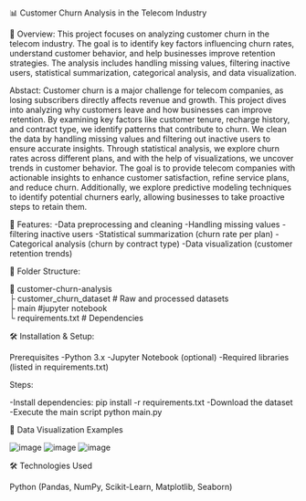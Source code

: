 📊 Customer Churn Analysis in the Telecom Industry

📌 Overview:
This project focuses on analyzing customer churn in the telecom industry. The goal is to identify key factors influencing churn rates, understand customer behavior, and help businesses improve retention strategies. The analysis includes handling missing values, filtering inactive users, statistical summarization, categorical analysis, and data visualization.

Abstact:
      Customer churn is a major challenge for telecom companies, as losing subscribers 
directly affects revenue and growth. This project dives into analyzing why customers leave and 
how businesses can improve retention. By examining key factors like customer tenure, 
recharge history, and contract type, we identify patterns that contribute to churn. We clean the 
data by handling missing values and filtering out inactive users to ensure accurate insights. 
Through statistical analysis, we explore churn rates across different plans, and with the help of 
visualizations, we uncover trends in customer behavior. The goal is to provide telecom 
companies with actionable insights to enhance customer satisfaction, refine service plans, and 
reduce churn. Additionally, we explore predictive modeling techniques to identify potential 
churners early, allowing businesses to take proactive steps to retain them.

🚀 Features:
-Data preprocessing and cleaning
-Handling missing values 
-filtering inactive users
-Statistical summarization (churn rate per plan)
-Categorical analysis (churn by contract type)
-Data visualization (customer retention trends)

💂️ Folder Structure:

💁 customer-churn-analysis  
 ├  customer_churn_dataset # Raw and processed datasets  
 ├  main                   #jupyter notebook  
 └  requirements.txt       # Dependencies  

🛠 Installation & Setup:

Prerequisites
   -Python 3.x
   -Jupyter Notebook (optional)
   -Required libraries (listed in requirements.txt)

Steps:

-Install dependencies: 
    pip install -r requirements.txt
-Download the dataset
-Execute the main script
       python main.py


📇 Data Visualization Examples

![image](https://github.com/user-attachments/assets/43178f22-dc8d-405b-9668-12953a8a0191)
![image](https://github.com/user-attachments/assets/21e985e0-934b-4090-9dc5-62311e66f719)
![image](https://github.com/user-attachments/assets/17236d55-c1d8-440d-8a82-2133b71c1d4d)


🛠 Technologies Used

Python (Pandas, NumPy, Scikit-Learn, Matplotlib, Seaborn)


